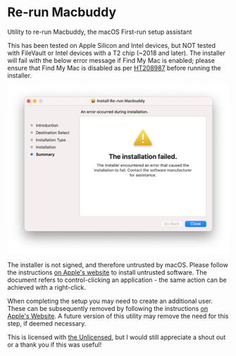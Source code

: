 # Re-run Macbuddy
 Utility to re-run Macbuddy, the macOS First-run setup assistant

This has been tested on Apple Silicon and Intel devices, but NOT tested with FileVault or Intel devices with a T2 chip (~2018 and later). The installer will fail with the below error message if Find My Mac is enabled; please ensure that Find My Mac is disabled as per [HT208987](https://support.apple.com/HT208987) before running the installer.

![Find My Mac Error](https://github.com/toru173/Re-run-Macbuddy/blob/main/Screenshots/FMM%20Enabled.png)

The installer is not signed, and therefore untrusted by macOS. Please follow the instructions [on Apple's website](https://support.apple.com/guide/mac-help/mh40616/mac) to install untrusted software. The document refers to control-clicking an application - the same action can be achieved with a right-click.

When completing the setup you may need to create an additional user. These can be subsequently removed by following the instructions [on Apple's Website](https://support.apple.com/guide/mac-help/mchlp1557/mac). A future version of this utility may remove the need for this step, if deemed necessary.

This is licensed with [the Unlicensed](https://unlicense.org), but I would still appreciate a shout out or a thank you if this was useful!
